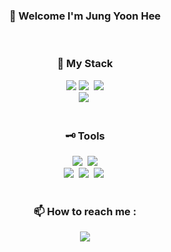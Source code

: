 <h3 align="center">👋  Welcome I'm Jung Yoon Hee</h3> <br>


<h3 align="center">🎈 My Stack</h3>
<div align="center">
  <img src="https://img.shields.io/badge/JavaScript-F7DF1E?style=for-the-badge&logo=JavaScript&logoColor=white">
  <img src="https://img.shields.io/badge/HTML5-E34F26?style=for-the-badge&logo=HTML5&logoColor=white">&nbsp
  <img src="https://img.shields.io/badge/CSS3-1572B6?style=for-the-badge&logo=CSS3&logoColor=white"><br>
  <img src="https://img.shields.io/badge/java-007396?style=for-the-badge&logo=OpenJDK&logoColor=white">&nbsp
<!--  <img src="https://img.shields.io/badge/React-61DAFB?style=for-the-badge&logo=React&logoColor=white"> -->
</div> <br>


<h3 align="center">🗝️ Tools</h3>
<div align="center">
  <img src="https://img.shields.io/badge/springboot-6DB33F?style=for-the-badge&logo=springboot&logoColor=white">&nbsp
  <img src="https://img.shields.io/badge/VSCode-2C2C32.svg?style=for-the-badge&logo=visual-studio-code&logoColor=22ABF3"><br>
  <img src="https://img.shields.io/badge/docker-%230db7ed.svg?style=for-the-badge&logo=docker&logoColor=white">&nbsp
  <img src="https://img.shields.io/badge/Notion-F3F3F3.svg?style=for-the-badge&logo=notion&logoColor=black">&nbsp
  <img src="https://img.shields.io/badge/figma-F24E1E.svg?style=for-the-badge&logo=figma&logoColor=white">&nbsp
</div> <br>

<h3 align="center"> 📫 How to reach me : </h3>
<div align="center">
   <a href="mailto:vyoonheejv@gmail.com">
    <img src="https://img.shields.io/badge/vyoonheejv@gmail.com-D14836?style=for-the-badge&logo=gmail&logoColor=white">
  </a>
</div>


<!--
**vyoonv/vyoonv** is a ✨ _special_ ✨ repository because its `README.md` (this file) appears on your GitHub profile.

Here are some ideas to get you started:

- 🔭 I’m currently working on ...
- 🌱 I’m currently learning ...
- 👯 I’m looking to collaborate on ...
- 🤔 I’m looking for help with ...
- 💬 Ask me about ...
- 📫 How to reach me: ...
- 😄 Pronouns: ...
- ⚡ Fun fact: ...
-->

